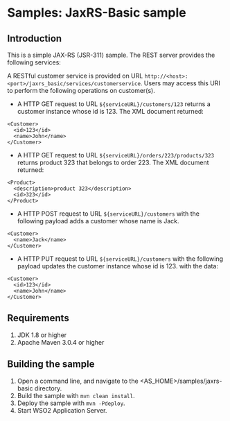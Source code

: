 Samples: JaxRS-Basic sample
===========================

Introduction
------------

This is a simple JAX-RS (JSR-311) sample. The REST server provides the following services: 

A RESTful customer service is provided on URL `http://<host>:<port>/jaxrs_basic/services/customerservice`.
Users may access this URI to perform the following operations on customer(s).

- A HTTP GET request to URL `${serviceURL}/customers/123` returns a customer instance whose id is 123. 
The XML document returned:
```
<Customer>
  <id>123</id>
  <name>John</name>
</Customer>
```

- A HTTP GET request to URL `${serviceURL}/orders/223/products/323` returns product 323 that belongs to order 223. 
The XML document returned:
```
<Product>
  <description>product 323</description> 
  <id>323</id> 
</Product>
```

- A HTTP POST request to URL `${serviceURL}/customers` with the following payload adds a customer whose name is Jack.
```
<Customer>
  <name>Jack</name>
</Customer>
```
 
- A HTTP PUT request to URL `${serviceURL}/customers` with the following payload updates the customer instance whose id is 123.
with the data:
```
<Customer>
  <id>123</id>
  <name>John</name>
</Customer>
```

Requirements
-------------

1. JDK 1.8 or higher
2. Apache Maven 3.0.4 or higher

Building the sample
-------------------

1. Open a command line, and navigate to the <AS_HOME>/samples/jaxrs-basic directory.
2. Build the sample with `mvn clean install`.
3. Deploy the sample with `mvn -Pdeploy`.
4. Start WSO2 Application Server.

